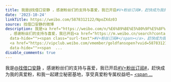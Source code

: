 ```yaml
---
title: 我是@找借口安静 ，感谢粉丝们的支持与喜爱，我已开启#V+粉丝订阅#，赶快成为我的真爱粉，和我一起建立秘密基地，享受真爱粉专属权益吧~ 成为TA的真爱粉
date: '2023-10-24'
linkTitle: https://weibo.com/5878312122/NpoZXdz03
source: 找借口安静的微博
description: 我是<a href="https://weibo.com/n/%E6%89%BE%E5%80%9F%E5%8F%A3%E5%AE%89%E9%9D%99">@找借口安静</a>
  ，感谢粉丝们的支持与喜爱，我已开启<a href="https://m.weibo.cn/search?containerid=231522type%3D1%26t%3D10%26q%3D%23V%2B%E7%B2%89%E4%B8%9D%E8%AE%A2%E9%98%85%23&amp;extparam=%23V%2B%E7%B2%89%E4%B8%9D%E8%AE%A2%E9%98%85%23"
  data-hide=""><span class="surl-text">#V+粉丝订阅#</span></a>，赶快成为我的真爱粉，和我一起建立秘密基地，享受真爱粉专属权益吧~
  <a href="https://vipclub.weibo.com/vmember/goldfansopen?vuid=5878312122&amp;F=share_blog_master_card&amp;topnavstyle=1&amp;bconf=3&amp;portrait_only=1"
  data-hide=""><span  ...
disable_comments: true
---
```

我是<a href="https://weibo.com/n/%E6%89%BE%E5%80%9F%E5%8F%A3%E5%AE%89%E9%9D%99">@找借口安静</a> ，感谢粉丝们的支持与喜爱，我已开启<a href="https://m.weibo.cn/search?containerid=231522type%3D1%26t%3D10%26q%3D%23V%2B%E7%B2%89%E4%B8%9D%E8%AE%A2%E9%98%85%23&amp;extparam=%23V%2B%E7%B2%89%E4%B8%9D%E8%AE%A2%E9%98%85%23" data-hide=""><span class="surl-text">#V+粉丝订阅#</span></a>，赶快成为我的真爱粉，和我一起建立秘密基地，享受真爱粉专属权益吧~ <a href="https://vipclub.weibo.com/vmember/goldfansopen?vuid=5878312122&amp;F=share_blog_master_card&amp;topnavstyle=1&amp;bconf=3&amp;portrait_only=1" data-hide=""><span  ...